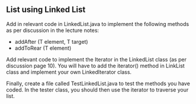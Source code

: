 ## List using Linked List

Add in relevant code in LinkedList.java to implement the following methods as per discussion in the lecture notes:

- addAfter (T element, T target)
- addToRear (T element)

Add relevant code to implement the Iterator in the LinkedList class (as per discussion page 10). You will have to add the iterator() method in LinkList class and implement your own LinkedIterator class.

Finally, create a file called TestLinkedList.java to test the methods you have coded. In the tester class, you should then use the iterator to traverse your list.